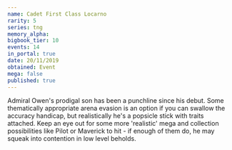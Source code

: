 ```yaml
---
name: Cadet First Class Locarno
rarity: 5
series: tng
memory_alpha:
bigbook_tier: 10
events: 14
in_portal: true
date: 20/11/2019
obtained: Event
mega: false
published: true
---
```


Admiral Owen's prodigal son has been a punchline since his debut. Some thematically appropriate arena evasion is an option if you can swallow the accuracy handicap, but realistically he's a popsicle stick with traits attached. Keep an eye out for some more 'realistic' mega and collection possibilities like Pilot or Maverick to hit - if enough of them do, he may squeak into contention in low level beholds.
